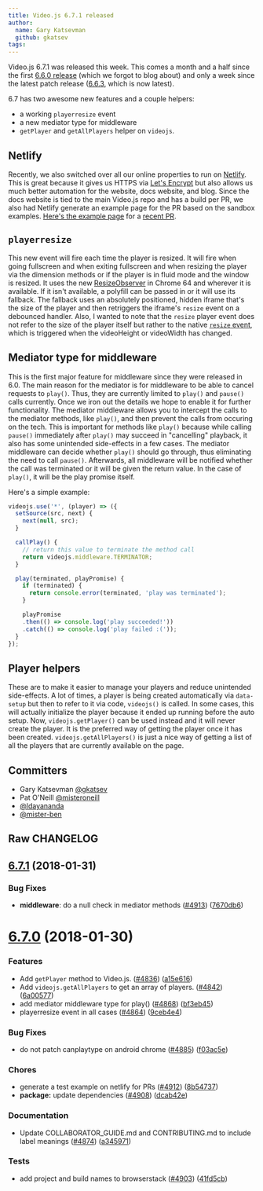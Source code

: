 ```yaml
---
title: Video.js 6.7.1 released
author:
  name: Gary Katsevman
  github: gkatsev
tags:
---
```

Video.js 6.7.1 was released this week. This comes a month and a half since the first [6.6.0 release][6.6.0] (which we forgot to blog about) and only a week since the latest patch release ([6.6.3][], which is now latest).

6.7 has two awesome new features and a couple helpers:
- a working `playerresize` event
- a new mediator type for middleware
- `getPlayer` and `getAllPlayers` helper on `videojs`.

## Netlify

Recently, we also switched over all our online properties to run on [Netlify][]. This is great because it gives us HTTPS via [Let's Encrypt][encrypt] but also allows us much better automation for the website, docs website, and blog. Since the docs website is tied to the main Video.js repo and has a build per PR, we also had Netlify generate an example page for the PR based on the sandbox examples. [Here's the example page][example] for a [recent PR][].

## `playerresize`

This new event will fire each time the player is resized. It will fire when going fullscreen and when exiting fullscreen and when resizing the player via the dimension methods or if the player is in fluid mode and the window is resized.
It uses the new [ResizeObserver][] in Chrome 64 and wherever it is available. If it isn't available, a polyfill can be passed in or it will use its fallback. The fallback uses an absolutely positioned, hidden iframe that's the size of the player and then retriggers the iframe's `resize` event on a debounced handler.
Also, I wanted to note that the `resize` player event does not refer to the size of the player itself but rather to the native [`resize` event][resize], which is triggered when the videoHeight or videoWidth has changed.

## Mediator type for middleware

This is the first major feature for middleware since they were released in 6.0. The  main reason for the mediator is for middleware to be able to cancel requests to `play()`. Thus, they are currently limited to `play()` and `pause()` calls currently. Once we iron out the details we hope to enable it for further functionality.
The mediator middleware allows you to intercept the calls to the mediator methods, like `play()`, and then prevent the calls from occuring on the tech. This is important for methods like `play()` because while calling `pause()` immediately after `play()` may succeed in "cancelling" playback, it also has some unintended side-effects in a few cases. The mediator middleware can decide whether `play()` should go through, thus eliminating the need to call `pause()`. Afterwards, all middleware will be notified whether the call was terminated or it will be given the return value. In the case of `play()`, it will be the play promise itself.

Here's a simple example:
```js
videojs.use('*', (player) => ({
  setSource(src, next) {
    next(null, src);
  }

  callPlay() {
    // return this value to terminate the method call
    return videojs.middleware.TERMINATOR;
  }

  play(terminated, playPromise) {
    if (terminated) {
      return console.error(terminated, 'play was terminated');
    }

    playPromise
    .then(() => console.log('play succeeded!'))
    .catch(() => console.log('play failed :('));
  }
});
```

## Player helpers

These are to make it easier to manage your players and reduce unintended side-effects. A lot of times, a player is being created automatically via `data-setup` but then to refer to it via code, `videojs()` is called. In some cases, this will actually initialize the player because it ended up running before the auto setup. Now, `videojs.getPlayer()` can be used instead and it will never create the player. It is the preferred way of getting the player once it has been created.
`videojs.getAllPlayers()` is just a nice way of getting a list of all the players that are currently available on the page.

## Committers
* Gary Katsevman [@gkatsev][gkatsev]
* Pat O'Neill [@misteroneill][misteroneill]
* [@ldayananda][ldayananda]
* [@mister-ben][mister-ben]

## Raw CHANGELOG

<a name="6.7.1"></a>
## [6.7.1](https://github.com/videojs/video.js/compare/v6.7.0...v6.7.1) (2018-01-31)

### Bug Fixes
* **middleware**: do a null check in mediator methods ([#4913](https://github.com/videojs/video.js/issues/4913)) ([7670db6](https://github.com/videojs/video.js/commit/7670db6))

<a name="6.7.0"></a>
# [6.7.0](https://github.com/videojs/video.js/compare/v6.6.3...v6.7.0) (2018-01-30)

### Features

* Add `getPlayer` method to Video.js. ([#4836](https://github.com/videojs/video.js/issues/4836)) ([a15e616](https://github.com/videojs/video.js/commit/a15e616))
* Add `videojs.getAllPlayers` to get an array of players. ([#4842](https://github.com/videojs/video.js/issues/4842)) ([6a00577](https://github.com/videojs/video.js/commit/6a00577))
* add mediator middleware type for play() ([#4868](https://github.com/videojs/video.js/issues/4868)) ([bf3eb45](https://github.com/videojs/video.js/commit/bf3eb45))
* playerresize event in all cases ([#4864](https://github.com/videojs/video.js/issues/4864)) ([9ceb4e4](https://github.com/videojs/video.js/commit/9ceb4e4))

### Bug Fixes

* do not patch canplaytype on android chrome ([#4885](https://github.com/videojs/video.js/issues/4885)) ([f03ac5e](https://github.com/videojs/video.js/commit/f03ac5e))

### Chores

* generate a test example on netlify for PRs ([#4912](https://github.com/videojs/video.js/issues/4912)) ([8b54737](https://github.com/videojs/video.js/commit/8b54737))
* **package:** update dependencies ([#4908](https://github.com/videojs/video.js/issues/4908)) ([dcab42e](https://github.com/videojs/video.js/commit/dcab42e))

### Documentation

* Update COLLABORATOR_GUIDE.md and CONTRIBUTING.md to include label meanings ([#4874](https://github.com/videojs/video.js/issues/4874)) ([a345971](https://github.com/videojs/video.js/commit/a345971))

### Tests

* add project and build names to browserstack ([#4903](https://github.com/videojs/video.js/issues/4903)) ([41fd5cb](https://github.com/videojs/video.js/commit/41fd5cb))


[6.6.3]: https://github.com/videojs/video.js/releases/tag/v6.6.3
[6.6.0]: https://github.com/videojs/video.js/releases/tag/v6.6.0
[ResizeObserver]: https://github.com/WICG/ResizeObserver
[Netlify]: https://www.netlify.com/
[example]: https://deploy-preview-4916--videojs-docs.netlify.com/test-example/
[recent PR]: https://github.com/videojs/video.js/pull/4916
[gkatsev]: https://github.com/gkatsev
[misteroneill]: https://github.com/misteroneill
[mister-ben]: https://github.com/mister-ben
[ldayananda]: https://github.com/ldayananda
[resize]: https://html.spec.whatwg.org/multipage/media.html#event-media-resize
[encrypt]: https://letsencrypt.org/
